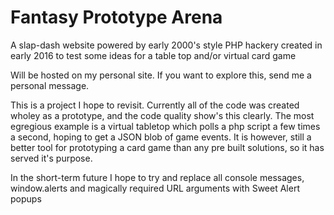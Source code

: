 # Fantasy Prototype Arena
A slap-dash website powered by early 2000's style PHP hackery created in early 2016 to test some ideas for a table top and/or virtual card game

Will be hosted on my personal site. If you want to explore this, send me a personal message.

This is a project I hope to revisit. Currently all of the code was created wholey as a prototype, and the code quality show's this clearly. The most egregious example is a virtual tabletop which polls a php script a few times a second, hoping to get a JSON blob of game events. It is however, still a better tool for prototyping a card game than any pre built solutions, so it has served it's purpose.

In the short-term future I hope to try and replace all console messages, window.alerts and magically required URL arguments with Sweet Alert popups
